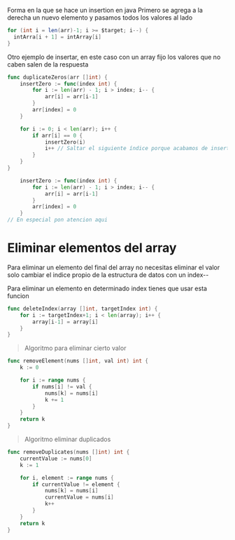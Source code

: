 Forma en la que se hace un insertion en java
Primero se agrega a la derecha un nuevo elemento y pasamos todos los valores al lado
```java
for (int i = len(arr)-1; i >= $target; i--) {
  intArra[i + 1] = intArray[i]
}
```
Otro ejemplo de insertar, en este caso con un array fijo los valores que no caben salen de la respuesta
```go
func duplicateZeros(arr []int) {
	insertZero := func(index int) {
		for i := len(arr) - 1; i > index; i-- {
			arr[i] = arr[i-1]
		}
		arr[index] = 0
	}

	for i := 0; i < len(arr); i++ {
		if arr[i] == 0 {
			insertZero(i)
			i++ // Saltar el siguiente índice porque acabamos de insertar un 0
		}
	}
}

	insertZero := func(index int) {
		for i := len(arr) - 1; i > index; i-- {
			arr[i] = arr[i-1]
		}
		arr[index] = 0
	}
// En especial pon atencion aqui
```

# Eliminar elementos del array

Para eliminar un elemento del final del  array no necesitas eliminar el valor solo cambiar el indice propio de la estructura de datos con un index--

Para eliminar un elemento en determinado index tienes que usar esta funcion

```go
func deleteIndex(array []int, targetIndex int) {
	for i := targetIndex+1; i < len(array); i++ {
		array[i-1] = array[i]
	}
}
```

> Algoritmo para eliminar cierto valor 

```go
func removeElement(nums []int, val int) int {
	k := 0

	for i := range nums {
		if nums[i] != val {
			nums[k] = nums[i]
			k += 1
		}
	}
	return k
}

```

> Algoritmo eliminar duplicados
```go
func removeDuplicates(nums []int) int {
	currentValue := nums[0]
	k := 1

	for i, element := range nums {
		if currentValue != element {
			nums[k] = nums[i]
			currentValue = nums[i]
			k++
		}
	}
	return k
}
```